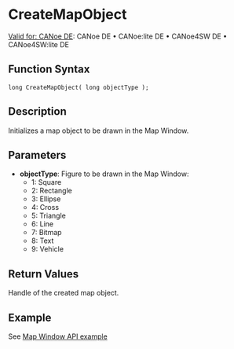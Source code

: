 # CreateMapObject

[Valid for: CANoe DE](../../../Shared/FeatureAvailability.md): CANoe DE • CANoe:lite DE • CANoe4SW DE • CANoe4SW:lite DE

## Function Syntax

```plaintext
long CreateMapObject( long objectType );
```

## Description

Initializes a map object to be drawn in the Map Window.

## Parameters

- **objectType**: Figure to be drawn in the Map Window:
  - 1: Square
  - 2: Rectangle
  - 3: Ellipse
  - 4: Cross
  - 5: Triangle
  - 6: Line
  - 7: Bitmap
  - 8: Text
  - 9: Vehicle

## Return Values

Handle of the created map object.

## Example

See [Map Window API example](../CAPLfunctionMapWindowAPI.md)
